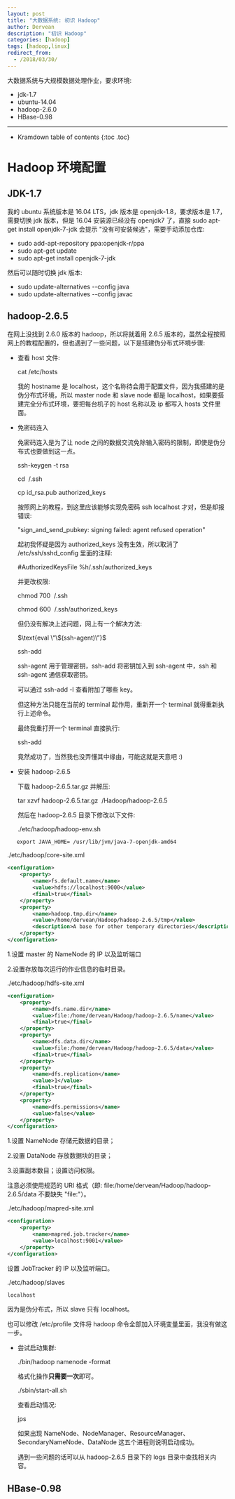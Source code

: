 ```yaml
---
layout: post
title: "大数据系统: 初识 Hadoop"
author: Dervean
description: "初识 Hadoop"
categories: [hadoop]
tags: [hadoop,linux]
redirect_from:
  - /2018/03/30/
---
```


大数据系统与大规模数据处理作业，要求环境:

- jdk-1.7
- ubuntu-14.04
- hadoop-2.6.0
- HBase-0.98

---

* Kramdown table of contents
{:toc .toc}

# Hadoop 环境配置

## JDK-1.7

我的 ubuntu 系统版本是 16.04 LTS，jdk 版本是 openjdk-1.8，要求版本是 1.7，需要切换 jdk 版本，但是 16.04 安装源已经没有 openjdk7 了，直接 sudo apt-get install openjdk-7-jdk 会提示 "没有可安装候选"，需要手动添加仓库:

- sudo add-apt-repository ppa:openjdk-r/ppa
- sudo apt-get update
- sudo apt-get install openjdk-7-jdk

然后可以随时切换 jdk 版本:

- sudo update-alternatives --config java
- sudo update-alternatives --config javac

## hadoop-2.6.5

在网上没找到 2.6.0 版本的 hadoop，所以将就着用 2.6.5 版本的，虽然全程按照网上的教程配置的，但也遇到了一些问题，以下是搭建伪分布式环境步骤:

- 查看 host 文件:

  $\text{cat /etc/hosts}$

  我的 hostname 是 localhost，这个名称待会用于配置文件，因为我搭建的是伪分布式环境，所以 master node 和 slave node 都是 localhost，如果要搭建完全分布式环境，要把每台机子的 host 名称以及 ip 都写入 hosts 文件里面。

- 免密码连入

  免密码连入是为了让 node 之间的数据交流免除输入密码的限制，即使是伪分布式也要做到这一点。

  $\text{ssh-keygen -t rsa}$

  $\text{cd ~/.ssh}$

  $\text{cp id_rsa.pub authorized_keys}$

  按照网上的教程，到这里应该能够实现免密码 ssh localhost 才对，但是却报错误:

  $\text{"sign_and_send_pubkey: signing failed: agent refused operation"}$

  起初我怀疑是因为 authorized_keys 没有生效，所以取消了 /etc/ssh/sshd_config 里面的注释:

  $\text{#AuthorizedKeysFile      %h/.ssh/authorized_keys}$

  并更改权限:

  $\text{chmod 700 ~/.ssh}$

  $\text{chmod 600 ~/.ssh/authorized_keys}$

  但仍没有解决上述问题，网上有一个解决方法:

  $\text{eval \“\$(ssh-agent)\”}$

  $\text{ssh-add}$

  ssh-agent 用于管理密钥，ssh-add 将密钥加入到 ssh-agent 中，ssh 和 ssh-agent 通信获取密钥。
  
  可以通过 $\text{ssh-add -l}$ 查看附加了哪些 key。
  
  但这种方法只能在当前的 terminal 起作用，重新开一个 terminal 就得重新执行上述命令。
  
  最终我重打开一个 terminal 直接执行:

  $\text{ssh-add}$

  竟然成功了，当然我也没弄懂其中缘由，可能这就是天意吧 :)

- 安装 hadoop-2.6.5

  下载 hadoop-2.6.5.tar.gz 并解压:

  $\text{tar xzvf hadoop-2.6.5.tar.gz ~/Hadoop/hadoop-2.6.5}$

  然后在 hadoop-2.6.5 目录下修改以下文件:

  $\text{./etc/hadoop/hadoop-env.sh}$

~~~xml
   export JAVA_HOME= /usr/lib/jvm/java-7-openjdk-amd64
~~~

  $\text{./etc/hadoop/core-site.xml}$

~~~xml
<configuration>
	<property>
		<name>fs.default.name</name>
		<value>hdfs://localhost:9000</value>
		<final>true</final>
	</property>
	<property>
		<name>hadoop.tmp.dir</name>
		<value>/home/dervean/Hadoop/hadoop-2.6.5/tmp</value>
		<description>A base for other temporary directories</description>
	</property>
</configuration>
~~~

  1.设置 master 的 NameNode 的 IP 以及监听端口

  2.设置存放每次运行的作业信息的临时目录。

  $\text{./etc/hadoop/hdfs-site.xml}$

~~~xml
<configuration>
	<property>
		<name>dfs.name.dir</name>
		<value>file:/home/dervean/Hadoop/hadoop-2.6.5/name</value>
		<final>true</final>
	</property>
	<property>
		<name>dfs.data.dir</name>
		<value>file:/home/dervean/Hadoop/hadoop-2.6.5/data</value>
		<final>true</final>
	</property>
	<property>
		<name>dfs.replication</name>
		<value>1</value>
		<final>true</final>
	</property>
	<property>
		<name>dfs.permissions</name>
		<value>false</value>
	</property>
</configuration>
~~~

  1.设置 NameNode 存储元数据的目录；

  2.设置 DataNode 存放数据块的目录；

  3.设置副本数目；设置访问权限。

  注意必须使用规范的 URI 格式（即: file:/home/dervean/Hadoop/hadoop-2.6.5/data 不要缺失 "file:"）。

  $\text{./etc/hadoop/mapred-site.xml}$

~~~xml
<configuration>
	<property>
		<name>mapred.job.tracker</name>
		<value>localhost:9001</value>
	</property>
</configuration>
~~~

  设置 JobTracker 的 IP 以及监听端口。

  $\text{./etc/hadoop/slaves}$

~~~xml
localhost
~~~
   
  因为是伪分布式，所以 slave 只有 localhost。

  也可以修改 /etc/profile 文件将 hadoop 命令全部加入环境变量里面，我没有做这一步。

- 尝试启动集群:

  $\text{./bin/hadoop namenode -format}$

  格式化操作**只需要一次**即可。

  $\text{./sbin/start-all.sh}$

  查看启动情况:

  $\text{jps}$

  如果出现 NameNode、NodeManager、ResourceManager、SecondaryNameNode、DataNode 这五个进程则说明启动成功。

  遇到一些问题的话可以从 hadoop-2.6.5 目录下的 logs 目录中查找相关内容。

## HBase-0.98















